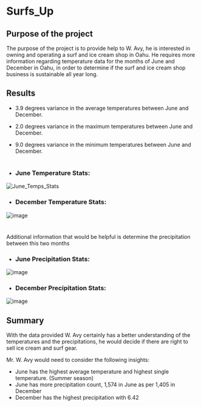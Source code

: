# Surfs_Up

## Purpose of the project

The purpose of the project is to provide help to W. Avy, he is interested in owning and operating a surf and ice cream shop in Oahu. He requires more information regarding temperature data for the months of June and December in Oahu, in order to determine if the surf and ice cream shop business is sustainable all year long.

## Results

- 3.9 degrees variance in the average temperatures between June and December.

- 2.0 degrees variance in the maximum temperatures between June and December.

- 9.0 degrees variance in the minimum temperatures between June and December.

#

- ### June Temperature Stats:

![June_Temps_Stats](https://user-images.githubusercontent.com/98929742/163732368-6f2dda95-8301-4857-9ccd-58a2ec483e3d.PNG)

 
- ### December Temperature Stats:

![image](https://user-images.githubusercontent.com/98929742/163732192-eb05f66d-665c-4b9f-85da-d6a9a21c29c9.png)

#

Additional information that would be helpful is determine the precipitation between this two months

- ### June Precipitation Stats:

![image](https://user-images.githubusercontent.com/98929742/163732508-f67d1bae-99fc-4925-b19d-ad84e39eaa9a.png)


- ### December Precipitation Stats:

![image](https://user-images.githubusercontent.com/98929742/163732530-d24ba215-84e4-40ee-8481-572bdb705b25.png)

## Summary

With the data provided W. Avy certainly has a better understanding of the temperatures and the precipitations, he would decide if there are right to sell ice cream and surf gear.

Mr. W. Avy would need to consider the following insights:

- June has the highest average temperature and highest single temperature. (Summer season)
- June has more precipitation count, 1,574 in June as per 1,405 in December
- December has the highest precipitation with 6.42

